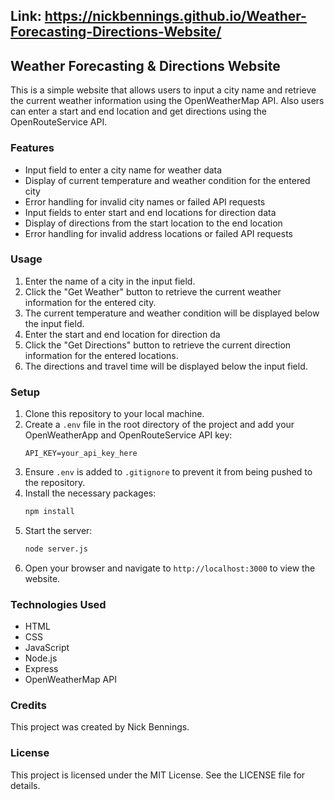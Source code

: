 ## Link: https://nickbennings.github.io/Weather-Forecasting-Directions-Website/

## Weather Forecasting & Directions Website

This is a simple website that allows users to input a city name and retrieve the current weather information using the OpenWeatherMap API. Also users can 
enter a start and end location and get directions using the OpenRouteService API. 

### Features
- Input field to enter a city name for weather data
- Display of current temperature and weather condition for the entered city
- Error handling for invalid city names or failed API requests
- Input fields to enter start and end locations for direction data
- Display of directions from the start location to the end location
- Error handling for invalid address locations or failed API requests

### Usage
1. Enter the name of a city in the input field.
2. Click the "Get Weather" button to retrieve the current weather information for the entered city.
3. The current temperature and weather condition will be displayed below the input field.
1. Enter the start and end location for direction da
2. Click the "Get Directions" button to retrieve the current direction information for the entered locations.
3. The directions and travel time will be displayed below the input field.

### Setup
1. Clone this repository to your local machine.
2. Create a `.env` file in the root directory of the project and add your OpenWeatherApp and OpenRouteService API key:
    ```
    API_KEY=your_api_key_here
    ```
3. Ensure `.env` is added to `.gitignore` to prevent it from being pushed to the repository.
4. Install the necessary packages:
    ```bash
    npm install
    ```
5. Start the server:
    ```bash
    node server.js
    ```
6. Open your browser and navigate to `http://localhost:3000` to view the website.

### Technologies Used
- HTML
- CSS
- JavaScript
- Node.js
- Express
- OpenWeatherMap API

### Credits
This project was created by Nick Bennings.

### License
This project is licensed under the MIT License. See the LICENSE file for details.
